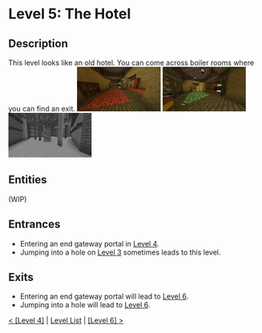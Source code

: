 # Level 5: The Hotel

## Description
This level looks like an old hotel. You can come across boiler rooms where you can find an exit.
<img src="./img/Level_5_0.png" width="33%" />
<img src="./img/Level_5_1.png" width="33%"/>
<img src="./img/Level_5_boiler.png" title="Boiler room" width="33%" />

## Entities
(WIP)

## Entrances
* Entering an end gateway portal in <a href="./Level_4.md">Level 4</a>.
* Jumping into a hole on <a href="./Level_3.md">Level 3</a> sometimes leads to this level.

## Exits
* Entering an end gateway portal will lead to <a href="./Level_6.md">Level 6</a>.
* Jumping into a hole will lead to <a href="./Level_6.md">Level 6</a>.

<a href="./Level_4.md">< [Level 4]</a> | <a href="./Levels.md">Level List</a> | <a href="./Level_6.md">[Level 6] ></a>